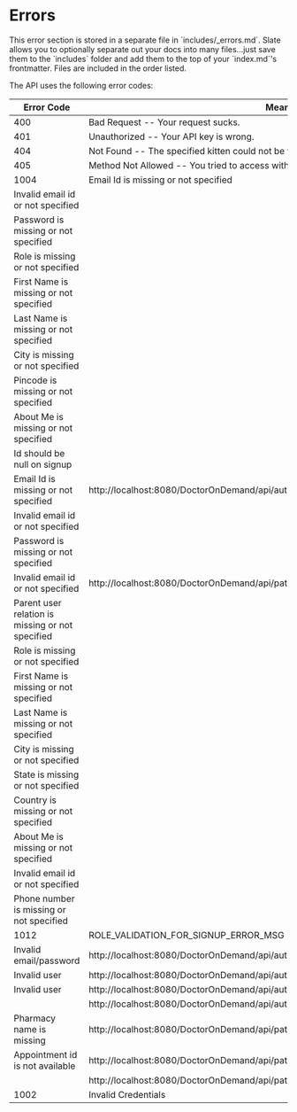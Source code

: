 # Errors

<aside class="notice">This error section is stored in a separate file in `includes/_errors.md`. Slate allows you to optionally separate out your docs into many files...just save them to the `includes` folder and add them to the top of your `index.md`'s frontmatter. Files are included in the order listed.</aside>

The API uses the following error codes:


Error Code | Meaning | API
---------- | ------- | -----
400 | Bad Request -- Your request sucks. | Common for All
401 | Unauthorized -- Your API key is wrong. | Common for All
404 | Not Found -- The specified kitten could not be found. | Common for All
405 | Method Not Allowed -- You tried to access with an invalid method. | Common for All
1004 | Email Id is missing or not specified | http://localhost:8080/DoctorOnDemand/api/auth/signup
 | Invalid email id or not specified
 | Password is missing or not specified
 | Role is missing or not specified
 | First Name is missing or not specified
 | Last Name is missing or not specified
 | City is missing or not specified
 | Pincode is missing or not specified
 | About Me is missing or not specified
 | Id should be null on signup
 | Email Id is missing or not specified | http://localhost:8080/DoctorOnDemand/api/auth/login
 | Invalid email id or not specified
 | Password is missing or not specified
 | Invalid email id or not specified | http://localhost:8080/DoctorOnDemand/api/patient/user/familyMember
 | Parent user relation is missing or not specified
 | Role is missing or not specified
 | First Name is missing or not specified
 | Last Name is missing or not specified
 | City is missing or not specified
 | State is missing or not specified
 | Country is missing or not specified
 | About Me is missing or not specified
 | Invalid email id or not specified
 | Phone number is missing or not specified
1012 | ROLE_VALIDATION_FOR_SIGNUP_ERROR_MSG
 | Invalid email/password | http://localhost:8080/DoctorOnDemand/api/auth/login
 | Invalid user | http://localhost:8080/DoctorOnDemand/api/auth/logout
 | Invalid user | http://localhost:8080/DoctorOnDemand/api/auth/forgotpassword
 | | http://localhost:8080/DoctorOnDemand/api/auth/changeforgotpassword
 | Pharmacy name is missing | http://localhost:8080/DoctorOnDemand/api/patient/pharmacy
 | Appointment id is not available | http://localhost:8080/DoctorOnDemand/api/patient/appointment/cancel/{appointmentId}
 | | http://localhost:8080/DoctorOnDemand/api/patient/appointment/reschedule/{AppointmentID}
1002 | Invalid Credentials
 

